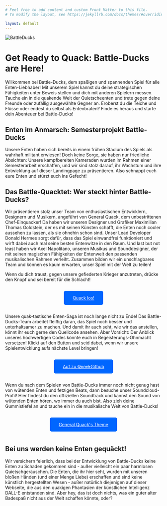 ```yaml
---
# Feel free to add content and custom Front Matter to this file.
# To modify the layout, see https://jekyllrb.com/docs/themes/#overriding-theme-defaults

layout: default
---
```

![BattleDucks](bilder/DALL%C2%B7E%202023-02-14%2014.10.52%20-%20Can%20you%20compose%20a%20cartoon%20style%20duck%20with%20military%20suit%20and%20machine%20gun%20below%20wings%20flying%20over%20an%20ocean%20as%20a%20full%20hd%20image.png)

# Get Ready to Quack: Battle-Ducks are Here!

Willkommen bei Battle-Ducks, dem spaßigen und spannenden Spiel für alle Enten-Liebhaber! Mit unserem Spiel kannst du deine strategischen Fähigkeiten unter Beweis stellen und dich mit anderen Spielern messen. Tauche ein in die quakende Welt der Quietscheenten und trete gegen deine Freunde oder zufällig ausgewählte Gegner an. Eroberst du die Teiche und Flüsse oder endest du selbst als Entenbraten? Finde es heraus und starte dein Abenteuer bei Battle-Ducks!

## Enten im Anmarsch: Semesterprojekt Battle-Ducks
Unsere Enten haben sich bereits in einem frühen Stadium des Spiels als wahrhaft militant erwiesen! Doch keine Sorge, sie haben nur friedliche Absichten: Unsere kampfbereiten Kameraden wurden im Rahmen einer Semesterarbeit erschaffen, und wir sind stolz darauf, ihr Wachstum und ihre Entwicklung auf dieser Landingpage zu präsentieren. Also schnappt euch eure Enten und stürzt euch ins Gefecht!

## Das Battle-Quacktet: Wer steckt hinter Battle-Ducks?

Wir präsentieren stolz unser Team von enthusiastischen Entwicklern, Designern und Musikern, angeführt von General Quack, dem unbestrittenen Chef-Einquacker! Da haben wir unseren Designer und Grafiker Maximilian Thomas Goldstein, der es mit seinen Künsten schafft, die Enten noch cooler aussehen zu lassen, als sie ohnehin schon sind. Unser Lead Developer Donald Hermes sorgt dafür, dass das Spiel einwandfrei funktioniert und wirft dabei auch mal seine besten Entenwitze in den Raum. Und last but not least haben wir Axel Napolitano, unseren Musikus und Sounddesigner, der mit seinen magischen Fähigkeiten der Entenwelt den passenden musikalischen Rahmen verleiht. Zusammen bilden wir ein unschlagbares Team und können es kaum erwarten, unser Spiel mit der Welt zu teilen!

Wenn du dich traust, gegen unsere gefiederten Krieger anzutreten, drücke den Knopf und sei bereit für die Schlacht!
<style>
.button {
    margin:1em auto;
    display:inline-block;
    border-radius:5px;
    background-color:#06F;
    color:#FFF!important;
    padding:1em 2em;
}
.button:hover {
    background:#F60;
}

</style>
<center><a href="game/index.html" target="_game" title="Battle Ducks jetzt starten" class="button">Quack los!</a></center>

Unsere quak-tastische Enten-Saga ist noch lange nicht zu Ende! Das Battle-Ducks-Team arbeitet fleißig daran, das Spiel noch besser und unterhaltsamer zu machen. Und damit ihr auch seht, wie wir das anstellen, könnt ihr euch gerne den Quellcode ansehen. Aber Vorsicht: Der Anblick unseres hochwertigen Codes könnte euch in Begeisterungs-Ohnmacht versetzen! Klickt auf den Button und seid dabei, wenn wir unsere Spielentwicklung aufs nächste Level bringen!

<center><a href="https://github.com/ZESA-Studio/Battle-Ducks" target="_source" title="Auf zum Quellcode" class="button">Auf zu <del>Quack</del>Github</a></center>

Wenn du nach dem Spielen von Battle-Ducks immer noch nicht genug hast von wütenden Enten und fetzigen Beats, dann besuche unser Soundcloud-Profil! Hier findest du den offiziellen Soundtrack und kannst den Sound von wütenden Enten hören, wo immer du auch bist. Also zieh deine Gummistiefel an und tauche ein in die musikalische Welt von Battle-Ducks!

<center><a href="https://soundcloud.com/the-battle-ducks-team/battle-ducks-bonus-track/s-g5N7Nt0tJNG?si=217c65612e35428b95a1d21cf33b30b3&utm_source=clipboard&utm_medium=text&utm_campaign=social_sharing
" target="_source" title="Quacktastischer Sound!" class="button">General Quack's Theme</a></center>

## Bei uns werden keine Enten gequäckt! 

Wir versichern feierlich, dass bei der Entwicklung von Battle-Ducks keine Enten zu Schaden gekommen sind - außer vielleicht ein paar harmlosen Quietschgeräuschen. Die Enten, die ihr hier seht, wurden mit unseren bloßen Händen (und einer Menge Liebe) erschaffen und sind keine künstlich hergestellten Wesen - außer natürlich diejenigen auf dieser Webseite, die aus den quakigen Phantasien der künstlichen Intelligenz DALL-E entstanden sind. Aber hey, das ist doch nichts, was ein guter alter Badespaß nicht aus der Welt schaffen könnte, oder?